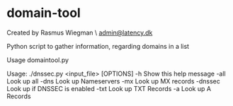 # domain-tool

Created by Rasmus Wiegman \ admin@latency.dk


Python script to gather information, regarding domains in a list

Usage domaintool.py

Usage: ./dnssec.py <input_file> [OPTIONS]
-h         Show this help message
-all       Look up all
-dns       Look up Nameservers
-mx        Look up MX records
-dnssec    Look up if DNSSEC is enabled
-txt       Look up TXT Records
-a         Look up A Records
